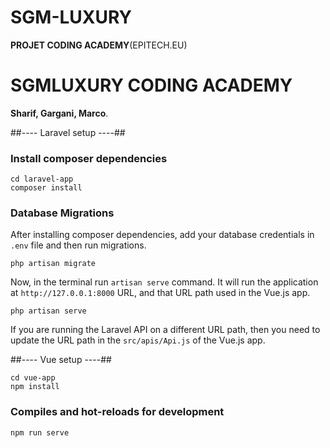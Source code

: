 # SGM-LUXURY
**PROJET CODING ACADEMY**(EPITECH.EU)


# SGMLUXURY **CODING ACADEMY**

**Sharif, Gargani, Marco**.

##---- Laravel setup ----##

### Install composer dependencies

```
cd laravel-app
composer install
```

### Database Migrations

After installing composer dependencies, add your database credentials in `.env` file and then run migrations.

```
php artisan migrate
```

Now, in the terminal run `artisan serve` command. It will run the application at `http://127.0.0.1:8000` URL, and that URL path used in the Vue.js app.

```
php artisan serve
```

If you are running the Laravel API on a different URL path, then you need to update the URL path in the `src/apis/Api.js` of the Vue.js app.

##---- Vue setup ----##

```
cd vue-app
npm install
```

### Compiles and hot-reloads for development

```
npm run serve
```
